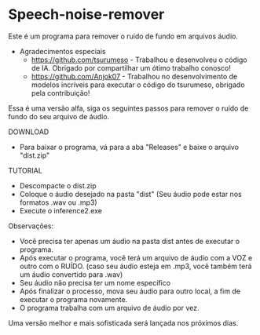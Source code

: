 # Speech-noise-remover

Este é um programa para remover o ruído de fundo em arquivos áudio.

- Agradecimentos especiais
  - https://github.com/tsurumeso - Trabalhou e desenvolveu o código de IA. Obrigado por compartilhar um ótimo trabalho conosco!
  - https://github.com/Anjok07 - Trabalhou no desenvolvimento de modelos incríveis para executar o código do tsurumeso, obrigado pela contribuição!


Essa é uma versão alfa, siga os seguintes passos para remover o ruído de fundo do seu arquivo de áudio.


DOWNLOAD
- Para baixar o programa, vá para a aba "Releases" e baixe o arquivo "dist.zip"



TUTORIAL
- Descompacte o dist.zip
- Coloque o áudio desejado na pasta "dist" (Seu áudio pode estar nos formatos .wav ou .mp3)
- Execute o inference2.exe



Observações:
- Você precisa ter apenas um áudio na pasta dist antes de executar o programa.
- Após executar o programa, você terá um arquivo de áudio com a VOZ e outro com o RUÍDO. (caso seu áudio esteja em .mp3, você também terá um áudio convertido para .wav)
- Seu áudio não precisa ter um nome específico
- Após finalizar o processo, mova seu áudio para outro local, a fim de executar o programa novamente.
- O programa trabalha com um arquivo de áudio por vez.



Uma versão melhor e mais sofisticada será lançada nos próximos dias.
